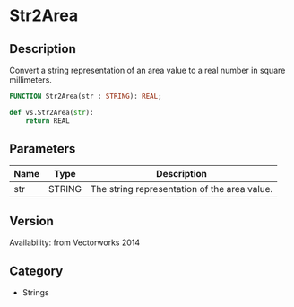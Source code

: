 # Str2Area

## Description
Convert a string representation of an area value to a real number in square millimeters.

```pascal
FUNCTION Str2Area(str : STRING): REAL;
```

```python
def vs.Str2Area(str):
    return REAL
```

## Parameters
|Name|Type|Description|
|---|---|---|
|str|STRING|The string representation of the area value.|

## Version
Availability: from Vectorworks 2014

## Category
* Strings


